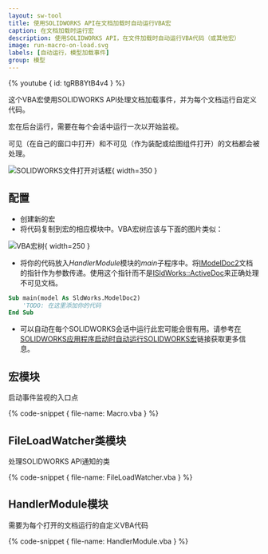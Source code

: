 ```yaml
---
layout: sw-tool
title: 使用SOLIDWORKS API在文档加载时自动运行VBA宏
caption: 在文档加载时运行宏
description: 使用SOLIDWORKS API，在文件加载时自动运行VBA代码（或其他宏）
image: run-macro-on-load.svg
labels: [自动运行，模型加载事件]
group: 模型
---
```

{% youtube { id: tgRB8YtB4v4 } %}

这个VBA宏使用SOLIDWORKS API处理文档加载事件，并为每个文档运行自定义代码。

宏在后台运行，需要在每个会话中运行一次以开始监视。

可见（在自己的窗口中打开）和不可见（作为装配或绘图组件打开）的文档都会被处理。

![SOLIDWORKS文件打开对话框](file-open-dialog.png){ width=350 }

## 配置

* 创建新的宏
* 将代码复制到宏的相应模块中。VBA宏树应该与下面的图片类似：

![VBA宏树](vba-macro-tree.png){ width=250 }

* 将你的代码放入*HandlerModule*模块的*main*子程序中。将[IModelDoc2](https://help.solidworks.com/2012/english/api/sldworksapi/SolidWorks.Interop.sldworks~SolidWorks.Interop.sldworks.IModelDoc2.html)文档的指针作为参数传递。使用这个指针而不是[ISldWorks::ActiveDoc](https://help.solidworks.com/2012/english/api/sldworksapi/solidworks.interop.sldworks~solidworks.interop.sldworks.isldworks~activedoc.html)来正确处理不可见文档。

~~~ vb
Sub main(model As SldWorks.ModelDoc2)
    'TODO: 在这里添加你的代码
End Sub
~~~

* 可以自动在每个SOLIDWORKS会话中运行此宏可能会很有用。请参考[在SOLIDWORKS应用程序启动时自动运行SOLIDWORKS宏](solidworks-api/getting-started/macros/run-macro-on-solidworks-start/)链接获取更多信息。

## 宏模块

启动事件监视的入口点

{% code-snippet { file-name: Macro.vba } %}

## FileLoadWatcher类模块

处理SOLIDWORKS API通知的类

{% code-snippet { file-name: FileLoadWatcher.vba } %}

## HandlerModule模块

需要为每个打开的文档运行的自定义VBA代码

{% code-snippet { file-name: HandlerModule.vba } %}